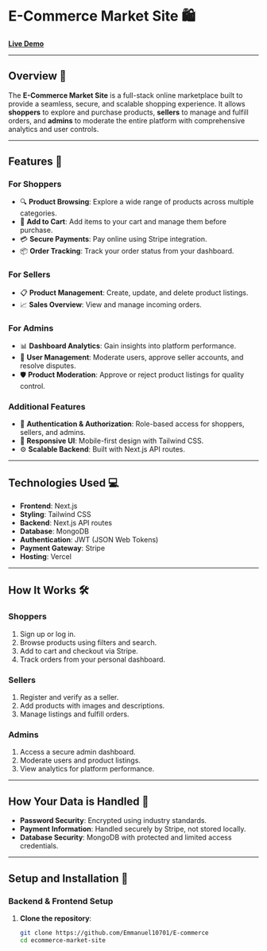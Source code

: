 # **E-Commerce Market Site 🛍️**  
[**Live Demo**](https://e-commerce-market-site.vercel.app/)

---

## Overview 🌟

The **E-Commerce Market Site** is a full-stack online marketplace built to provide a seamless, secure, and scalable shopping experience. It allows **shoppers** to explore and purchase products, **sellers** to manage and fulfill orders, and **admins** to moderate the entire platform with comprehensive analytics and user controls.

---

## Features 🚀

### **For Shoppers**
- 🔍 **Product Browsing**: Explore a wide range of products across multiple categories.  
- 🛒 **Add to Cart**: Add items to your cart and manage them before purchase.  
- 💳 **Secure Payments**: Pay online using Stripe integration.  
- 📦 **Order Tracking**: Track your order status from your dashboard.  

### **For Sellers**
- 📋 **Product Management**: Create, update, and delete product listings.  
- 📈 **Sales Overview**: View and manage incoming orders.  

### **For Admins**
- 📊 **Dashboard Analytics**: Gain insights into platform performance.  
- 👥 **User Management**: Moderate users, approve seller accounts, and resolve disputes.  
- 🛡️ **Product Moderation**: Approve or reject product listings for quality control.  

### **Additional Features**
- 🔐 **Authentication & Authorization**: Role-based access for shoppers, sellers, and admins.  
- 📱 **Responsive UI**: Mobile-first design with Tailwind CSS.  
- ⚙️ **Scalable Backend**: Built with Next.js API routes.  

---

## Technologies Used 💻

- **Frontend**: Next.js  
- **Styling**: Tailwind CSS  
- **Backend**: Next.js API routes  
- **Database**: MongoDB  
- **Authentication**: JWT (JSON Web Tokens)  
- **Payment Gateway**: Stripe  
- **Hosting**: Vercel  

---

## How It Works 🛠

### **Shoppers**
1. Sign up or log in.
2. Browse products using filters and search.
3. Add to cart and checkout via Stripe.
4. Track orders from your personal dashboard.

### **Sellers**
1. Register and verify as a seller.
2. Add products with images and descriptions.
3. Manage listings and fulfill orders.

### **Admins**
1. Access a secure admin dashboard.
2. Moderate users and product listings.
3. View analytics for platform performance.

---

## How Your Data is Handled 🔐

- **Password Security**: Encrypted using industry standards.  
- **Payment Information**: Handled securely by Stripe, not stored locally.  
- **Database Security**: MongoDB with protected and limited access credentials.

---

## Setup and Installation 💾

### Backend & Frontend Setup

1. **Clone the repository**:
   ```bash
   git clone https://github.com/Emmanuel10701/E-commerce
   cd ecommerce-market-site
